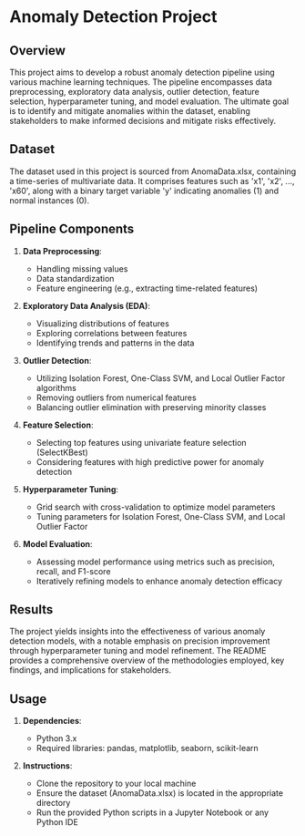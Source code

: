 # Anomaly Detection Project

## Overview

This project aims to develop a robust anomaly detection pipeline using various machine learning techniques. The pipeline encompasses data preprocessing, exploratory data analysis, outlier detection, feature selection, hyperparameter tuning, and model evaluation. The ultimate goal is to identify and mitigate anomalies within the dataset, enabling stakeholders to make informed decisions and mitigate risks effectively.

## Dataset

The dataset used in this project is sourced from AnomaData.xlsx, containing a time-series of multivariate data. It comprises features such as 'x1', 'x2', ..., 'x60', along with a binary target variable 'y' indicating anomalies (1) and normal instances (0).

## Pipeline Components

1. **Data Preprocessing**: 
   - Handling missing values
   - Data standardization
   - Feature engineering (e.g., extracting time-related features)

2. **Exploratory Data Analysis (EDA)**:
   - Visualizing distributions of features
   - Exploring correlations between features
   - Identifying trends and patterns in the data

3. **Outlier Detection**:
   - Utilizing Isolation Forest, One-Class SVM, and Local Outlier Factor algorithms
   - Removing outliers from numerical features
   - Balancing outlier elimination with preserving minority classes

4. **Feature Selection**:
   - Selecting top features using univariate feature selection (SelectKBest)
   - Considering features with high predictive power for anomaly detection

5. **Hyperparameter Tuning**:
   - Grid search with cross-validation to optimize model parameters
   - Tuning parameters for Isolation Forest, One-Class SVM, and Local Outlier Factor

6. **Model Evaluation**:
   - Assessing model performance using metrics such as precision, recall, and F1-score
   - Iteratively refining models to enhance anomaly detection efficacy

## Results

The project yields insights into the effectiveness of various anomaly detection models, with a notable emphasis on precision improvement through hyperparameter tuning and model refinement. The README provides a comprehensive overview of the methodologies employed, key findings, and implications for stakeholders.

## Usage

1. **Dependencies**:
   - Python 3.x
   - Required libraries: pandas, matplotlib, seaborn, scikit-learn

2. **Instructions**:
   - Clone the repository to your local machine
   - Ensure the dataset (AnomaData.xlsx) is located in the appropriate directory
   - Run the provided Python scripts in a Jupyter Notebook or any Python IDE